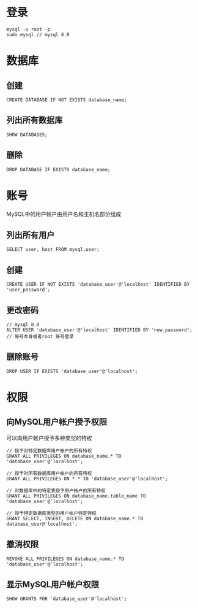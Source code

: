 # 登录
```
mysql -u root -p
sudo mysql // mysql 8.0
```

# 数据库
## 创建
```
CREATE DATABASE IF NOT EXISTS database_name;
```
## 列出所有数据库
```
SHOW DATABASES;
```

## 删除
```
DROP DATABASE IF EXISTS database_name;
```

# 账号
MySQL中的用户帐户由用户名和主机名部分组成
## 列出所有用户
```
SELECT user, host FROM mysql.user;
```
## 创建
```
CREATE USER IF NOT EXISTS 'database_user'@'localhost' IDENTIFIED BY 'user_password';

```
## 更改密码
```
// mysql 8.0
ALTER USER 'database_user'@'localhost' IDENTIFIED BY 'new_password'; // 账号本身或者root 账号登录
```

## 删除账号
```
DROP USER IF EXISTS 'database_user'@'localhost';
```

# 权限
## 向MySQL用户帐户授予权限
可以向用户帐户授予多种类型的特权
```
// 授予对特定数据库用户帐户的所有特权
GRANT ALL PRIVILEGES ON database_name.* TO 'database_user'@'localhost';

// 授予对所有数据库用户帐户的所有特权
GRANT ALL PRIVILEGES ON *.* TO 'database_user'@'localhost';

// 对数据库中的特定表授予用户帐户的所有特权
GRANT ALL PRIVILEGES ON database_name.table_name TO 'database_user'@'localhost';

// 授予特定数据库类型的用户帐户特定特权
GRANT SELECT, INSERT, DELETE ON database_name.* TO database_user@'localhost';
```
## 撤消权限
```
REVOKE ALL PRIVILEGES ON database_name.* TO 'database_user'@'localhost';
```
## 显示MySQL用户帐户权限
```
SHOW GRANTS FOR 'database_user'@'localhost';
```
